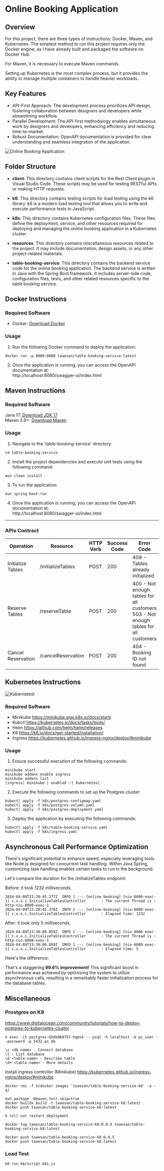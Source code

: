 # Online Booking Application

## Overview

For this project, there are three types of instructions: Docker, Maven, and Kubernetes.
The simplest method to run this project requires only the Docker engine, as I have already built and packaged the software on Docker Hub.

For Maven, it is necessary to execute Maven commands.

Setting up Kubernetes is the most complex process, but it provides the ability to manage multiple containers to handle heavier workloads.

## Key Features
- API-First Approach: The development process prioritizes API design, fostering collaboration between designers and developers while streamlining workflow.
- Parallel Development: The API-first methodology enables simultaneous work by designers and developers, enhancing efficiency and reducing time-to-market.
- Robust Documentation: OpenAPI documentation is provided for clear understanding and seamless integration of the application.

![Online Booking Application](./resources/K7.gif)

## Folder Structure
- **client**: This directory contains client scripts for the Rest Client plugin in Visual Studio Code. These scripts may be used for testing RESTful APIs or making HTTP requests.

- **k6**: This directory contains testing scripts for load testing using the k6 library. k6 is a modern load testing tool that allows you to write and execute performance tests in JavaScript.

- **k8s**: This directory contains Kubernetes configuration files. These files define the deployment, service, and other resources required for deploying and managing the online booking application in a Kubernetes cluster.

- **resources**: This directory contains miscellaneous resources related to the project. It may include documentation, design assets, or any other project-related materials.

- **table-booking-service**: This directory contains the backend service code for the online booking application. The backend service is written in Java with the Spring Boot framework. It includes server-side code, configuration files, tests, and other related resources specific to the table booking service.

## Docker Instructions

### Required Software
- Docker: [Download Docker](https://docs.docker.com/get-docker/)

### Usage
1. Run the following Docker command to deploy the application:
```Shell
docker run -p 8080:8080 taaesan/table-booking-service:latest
```
2. Once the application is running, you can access the OpenAPI documentation at:  
http://localhost:8080/swagger-ui/index.html  

## Maven Instructions  

### Required Software
Java 17:[ Download JDK 17](https://www.oracle.com/java/technologies/javase/jdk17-archive-downloads.html)  
Maven 3.9+: [Download Maven](https://maven.apache.org/download.cgi)

### Usage
1. Navigate to the 'table-booking-service' directory:
```Shell
cd table-booking-service
```  

2. Install the project dependencies and execute unit tests using the following command:  
```Shell
mvn clean install
```  

3. To run the application:  
```Shell
mvn spring-boot:run
```

4. Once the application is running, you can access the OpenAPI documentation at:  
http://localhost:8080/swagger-ui/index.html  


---
### APIs Contract

| Operation  | Resource | HTTP Verb | Success Code | Error Code |
| ------------- | ------------- | ------------- | ------------- | ------------- |
| Initialize Tables | /initializeTables | POST | 200  | 409 - Tables already initialized | 
| Reserve Tables | /reserveTable | POST | 200  | 400 - Not enough tables for all customers <br>  503 - Not enough tables for all customers | 
| Cancel Reservation | /cancelReservation | POST | 200  | 404 - Booking ID not found | 


## Kubernetes Instructions  

![Kubernetest](./resources/X10.jpg)

### Required Software
- Minikube https://minikube.sigs.k8s.io/docs/start/
- Kubctl https://kubernetes.io/docs/tasks/tools/
- Helm https://github.com/helm/helm/releases
- K6 https://k6.io/docs/get-started/installation/
- Ingress https://kubernetes.github.io/ingress-nginx/deploy/#minikube

### Usage

1. Ensure successful execution of the following commands:
```Shell
minikube start  
minikube addons enable ingress  
minikube addons list 
|ingress| minikube | enabled ✅| Kubernetes|
```
2. Execute the following commands to set up the Postgres cluster:

```Shell
kubectl apply -f k8s/postgres-configmap.yaml
kubectl apply -f k8s/postgres-volumn.yaml
kubectl apply -f k8s/postgres-deployment.yaml
```

3. Deploy the application by executing the following commands:
```Shell
kubectl apply -f k8s/table-booking-service.yaml
kubectl apply -f k8s/ingress.yaml
```

## Asynchronous Call Performance Optimization

There's significant potential to enhance speed, especially leveraging tools like Node.js designed for concurrent task handling. Within Java Spring, customizing task handling enables certain tasks to run in the background.

Let's compare the duration for the /initializeTables endpoint:

Before: it took 1232 milliseconds.
```Shell
2024-04-09T23:20:45.377Z  INFO 1 --- [online-booking] [nio-8080-exec-1] c.x.o.c.InitializeTablesController       : The current Thread is : http-nio-8080-exec-1
2024-04-09T23:20:45.378Z  INFO 1 --- [online-booking] [nio-8080-exec-1] c.x.o.c.InitializeTablesController       : Elapsed time: 1232

```

After: it took only 5 milliseconds.
```Shell
2024-04-09T23:38:00.859Z  INFO 1 --- [online-booking] [nio-8080-exec-1] c.x.o.c.InitializeTablesController       : The current Thread is : http-nio-8080-exec-1
2024-04-09T23:38:00.859Z  INFO 1 --- [online-booking] [nio-8080-exec-1] c.x.o.c.InitializeTablesController       : Elapsed time: 5
```

Here's the difference:

That's a staggering **99.6% improvement!** This significant boost in performance was achieved by optimizing the system to utilize asynchronous calls, resulting in a remarkably faster initialization process for the database tables.


## Miscellaneous

### Prostgres on K8
https://www.digitalocean.com/community/tutorials/how-to-deploy-postgres-to-kubernetes-cluster


```Shell
k exec -it postgres-65db968757-hqmsk -- psql -h localhost -U ps_user --password -p 5432 ps_db

\c <db-name> - Connect database
\l - List database
\d <table-name> - Describe table
\d+ <table-name> - More details
```

Install ingress controller (Minikube)
https://kubernetes.github.io/ingress-nginx/deploy/#minikube

```Shell
docker rmi -f $(docker images 'taaesan/table-booking-service-k8' -a -q)

mvn package -Dmaven.test.skip=true 
docker buildx build -t taaesan/table-booking-service-k8:latest .
docker push taaesan/table-booking-service-k8:latest

k roll out restart deployment 

docker tag taaesan/table-booking-service-k8:0.0.4 taaesan/table-booking-service-k8:latest

docker push taaesan/table-booking-service-k8:0.0.5
docker push taaesan/table-booking-service-k8:latest
```

### Load Test
`k6 run k6/script.k8s.js`  




